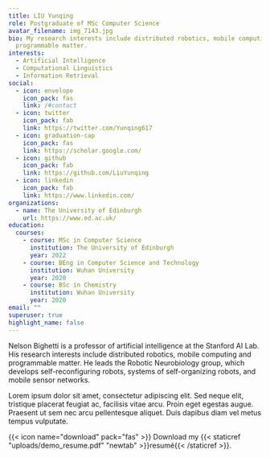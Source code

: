 ```yaml
---
title: LIU Yunqing
role: Postgraduate of MSc Computer Science
avatar_filename: img_7143.jpg
bio: My research interests include distributed robotics, mobile computing and
  programmable matter.
interests:
  - Artificial Intelligence
  - Computational Linguistics
  - Information Retrieval
social:
  - icon: envelope
    icon_pack: fas
    link: /#contact
  - icon: twitter
    icon_pack: fab
    link: https://twitter.com/Yunqing617
  - icon: graduation-cap
    icon_pack: fas
    link: https://scholar.google.com/
  - icon: github
    icon_pack: fab
    link: https://github.com/LiuYunqing
  - icon: linkedin
    icon_pack: fab
    link: https://www.linkedin.com/
organizations:
  - name: The University of Edinburgh
    url: https://www.ed.ac.uk/
education:
  courses:
    - course: MSc in Computer Science
      institution: The University of Edinburgh
      year: 2022
    - course: BEng in Computer Science and Technology
      institution: Wuhan University
      year: 2020
    - course: BSc in Chemistry
      institution: Wuhan University
      year: 2020
email: ""
superuser: true
highlight_name: false
---
```


Nelson Bighetti is a professor of artificial intelligence at the Stanford AI Lab. His research interests include distributed robotics, mobile computing and programmable matter. He leads the Robotic Neurobiology group, which develops self-reconfiguring robots, systems of self-organizing robots, and mobile sensor networks.

Lorem ipsum dolor sit amet, consectetur adipiscing elit. Sed neque elit, tristique placerat feugiat ac, facilisis vitae arcu. Proin eget egestas augue. Praesent ut sem nec arcu pellentesque aliquet. Duis dapibus diam vel metus tempus vulputate.

{{< icon name="download" pack="fas" >}} Download my {{< staticref "uploads/demo_resume.pdf" "newtab" >}}resumé{{< /staticref >}}.

